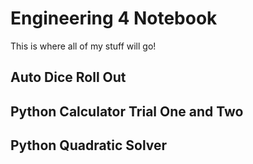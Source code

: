 # Engineering 4 Notebook
This is where all of my stuff will go!
## Auto Dice Roll Out
## Python Calculator Trial One and Two
## Python Quadratic Solver
